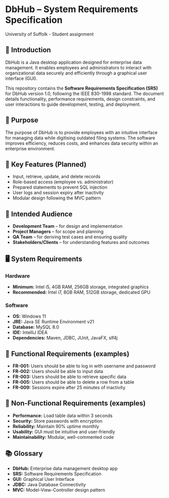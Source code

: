# DbHub – System Requirements Specification

University of Suffolk - Student assignment

## 📖 Introduction

DbHub is a Java desktop application designed for enterprise data management. It enables employees and administrators to interact with organizational data securely and efficiently through a graphical user interface (GUI).

This repository contains the **Software Requirements Specification (SRS)** for DbHub version 1.0, following the IEEE 830-1998 standard. The document details functionality, performance requirements, design constraints, and user interactions to guide development, testing, and deployment.

## 🎯 Purpose

The purpose of DbHub is to provide employees with an intuitive interface for managing data while digitising outdated filing systems. The software improves efficiency, reduces costs, and enhances data security within an enterprise environment.

## 🚀 Key Features (Planned)

* Input, retrieve, update, and delete records
* Role-based access (employee vs. administrator)
* Prepared statements to prevent SQL injection
* User logs and session expiry after inactivity
* Modular design following the MVC pattern

## 👥 Intended Audience

* **Development Team** – for design and implementation
* **Project Managers** – for scope and planning
* **QA Team** – for deriving test cases and ensuring quality
* **Stakeholders/Clients** – for understanding features and outcomes

## 🖥️ System Requirements

### Hardware

* **Minimum:** Intel i5, 4GB RAM, 256GB storage, integrated graphics
* **Recommended:** Intel i7, 8GB RAM, 512GB storage, dedicated GPU

### Software

* **OS:** Windows 11
* **JRE:** Java SE Runtime Environment v21
* **Database:** MySQL 8.0
* **IDE:** IntelliJ IDEA
* **Dependencies:** Maven, JDBC, JUnit, JavaFX, slf4j

## 📌 Functional Requirements (examples)

* **FR-001:** Users should be able to log in with username and password
* **FR-002:** Users should be able to input data
* **FR-003:** Users should be able to retrieve specific data
* **FR-005:** Users should be able to delete a row from a table
* **FR-009:** Sessions expire after 25 minutes of inactivity

## 📌 Non-Functional Requirements (examples)

* **Performance:** Load table data within 3 seconds
* **Security:** Store passwords with encryption
* **Reliability:** Maintain 90% uptime monthly
* **Usability:** GUI must be intuitive and user-friendly
* **Maintainability:** Modular, well-commented code

## 📚 Glossary

* **DbHub:** Enterprise data management desktop app
* **SRS:** Software Requirements Specification
* **GUI:** Graphical User Interface
* **JDBC:** Java Database Connectivity
* **MVC:** Model-View-Controller design pattern
